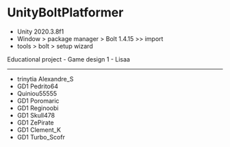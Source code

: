 # UnityBoltPlatformer
- Unity 2020.3.8f1
- Window > package manager > Bolt 1.4.15 >> import
- tools > bolt > setup wizard

Educational project - Game design 1 - Lisaa

---
- trinytia Alexandre_S
- GD1 Pedrito64
- Quiniou55555
- GD1 Poromaric
- GD1 Reginoobi
- GD1 Skull478
- GD1 ZePirate
- GD1 Clement_K
- GD1 Turbo_Scofr